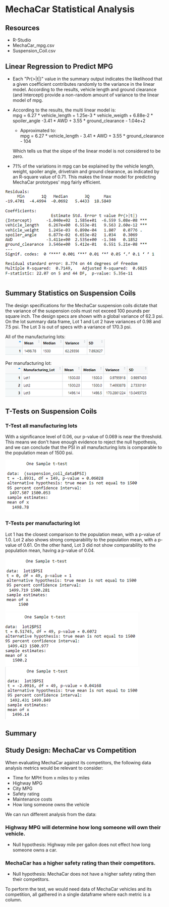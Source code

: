 # MechaCar Statistical Analysis

## Resources
* R-Studio
* MechaCar_mpg.csv
* Suspension_Coil.csv

## Linear Regression to Predict MPG

* Each "Pr(>|t|)" value in the summary output indicates the likelihood that a given coefficient contributes randomly to the variance in the linear model. According to the results, vehicle length and ground clearance (and Intercept) provide a non-random amount of variance to the linear model of mpg.</br>

* According to the results, the multi linear model is:</br>
mpg = 6.27 * vehicle_length + 1.25e-3 * vehicle_weigth + 6.88e-2 * spoiler_angle -3.41 * AWD + 3.55 * ground_clearance - 1.04e+2</br>

  * Approximated to:</br>
  mpg = 6.27 * vehicle_length - 3.41 * AWD + 3.55 * ground_clearance - 104
  
  Which tells us that the slope of the linear model is not considered to be zero.

* 71% of the variations in mpg can be explained by the vehicle length, weight, spoiler angle, drivetrain and ground clearance, as indicated by an R-square value of 0.71. This makes the linear model for predicting MechaCar prototypes' mpg fairly efficient.


![](images/linearreg.png)

## Summary Statistics on Suspension Coils

The design specifications for the MechaCar suspension coils dictate that the variance of the suspension coils must not exceed 100 pounds per square inch. The design specs are shown with a global variance of 62.3 psi. On the lot summary data frame, Lot 1 and Lot 2 have variances of 0.98 and 7.5 psi. The Lot 3 is out of specs with a variance of 170.3 psi.</br>

All of the manufacturing lots:</br>
![](images/totalsummary.png)</br>

Per manufacturing lot:</br>
![](images/lotsummary.png)

## T-Tests on Suspension Coils
### T-Test all manufacturing lots 
With a significance level of 0.06, our p-value of 0.069 is near the threshold. This means we don't have enough evidence to reject the null hypothesis, and we can conclude that the PSI in all manufacturing lots is comparable to the population mean of 1500 psi.</br>

![](images/samplettest.png)

### T-Tests per manufacturing lot
Lot 1 has the closest comparison to the population mean, with a p-value of 1.0. Lot 2 also shows strong comparability to the population mean, with a p-value of 0.61. On the other hand, Lot 3 did not show comparability to the population mean, having a p-value of 0.04.</br>

![](images/lot1.png)</br>
![](images/lot2.png)</br>
![](images/lot3.png)</br>

## Summary
## Study Design: MechaCar vs Competition

When evaluating MechaCar against its competitors, the following data analysis metrics would be relevant to consider:

* Time for MPH from x miles to y miles
* Highway MPG
* City MPG
* Safety rating
* Maintenance costs
* How long someone owns the vehicle

We can run different analysis from the data:
### Highway MPG will determine how long someone will own their vehicle.
* Null hypothesis: Highway mile per gallon does not effect how long someone owns a car.

### MechaCar has a higher safety rating than their competitors.
* Null hypothesis: MechaCar does not have a higher safety rating then their competitors.

To perform the test, we would need data of MechaCar vehicles and its competition, all gathered in a single dataframe where each metric is a column.


